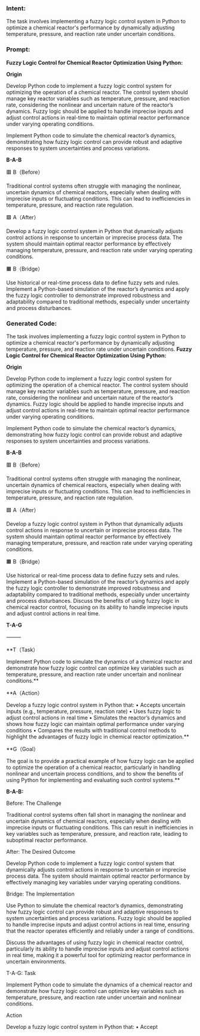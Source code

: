### Intent:
The task involves implementing a fuzzy logic control system in Python to optimize a chemical reactor's performance by dynamically adjusting temperature, pressure, and reaction rate under uncertain conditions.

### Prompt:
**Fuzzy Logic Control for Chemical Reactor Optimization Using Python:**

**Origin**

Develop Python code to implement a fuzzy logic control system for optimizing the operation of a chemical reactor. The control system should manage key reactor variables such as temperature, pressure, and reaction rate, considering the nonlinear and uncertain nature of the reactor’s dynamics. Fuzzy logic should be applied to handle imprecise inputs and adjust control actions in real-time to maintain optimal reactor performance under varying operating conditions.

Implement Python code to simulate the chemical reactor’s dynamics, demonstrating how fuzzy logic control can provide robust and adaptive responses to system uncertainties and process variations.

**B-A-B**

🟥 B（Before）

Traditional control systems often struggle with managing the nonlinear, uncertain dynamics of chemical reactors, especially when dealing with imprecise inputs or fluctuating conditions. This can lead to inefficiencies in temperature, pressure, and reaction rate regulation.

🟩 A（After）

Develop a fuzzy logic control system in Python that dynamically adjusts control actions in response to uncertain or imprecise process data. The system should maintain optimal reactor performance by effectively managing temperature, pressure, and reaction rate under varying operating conditions.

🟧 B（Bridge）

Use historical or real-time process data to define fuzzy sets and rules. Implement a Python-based simulation of the reactor’s dynamics and apply the fuzzy logic controller to demonstrate improved robustness and adaptability compared to traditional methods, especially under uncertainty and process disturbances.

### Generated Code:
The task involves implementing a fuzzy logic control system in Python to optimize a chemical reactor's performance by dynamically adjusting temperature, pressure, and reaction rate under uncertain conditions.
**Fuzzy Logic Control for Chemical Reactor Optimization Using Python:**

**Origin**

Develop Python code to implement a fuzzy logic control system for optimizing the operation of a chemical reactor. The control system should manage key reactor variables such as temperature, pressure, and reaction rate, considering the nonlinear and uncertain nature of the reactor’s dynamics. Fuzzy logic should be applied to handle imprecise inputs and adjust control actions in real-time to maintain optimal reactor performance under varying operating conditions.

Implement Python code to simulate the chemical reactor’s dynamics, demonstrating how fuzzy logic control can provide robust and adaptive responses to system uncertainties and process variations.

**B-A-B**

🟥 B（Before）

Traditional control systems often struggle with managing the nonlinear, uncertain dynamics of chemical reactors, especially when dealing with imprecise inputs or fluctuating conditions. This can lead to inefficiencies in temperature, pressure, and reaction rate regulation.

🟩 A（After）

Develop a fuzzy logic control system in Python that dynamically adjusts control actions in response to uncertain or imprecise process data. The system should maintain optimal reactor performance by effectively managing temperature, pressure, and reaction rate under varying operating conditions.

🟧 B（Bridge）

Use historical or real-time process data to define fuzzy sets and rules. Implement a Python-based simulation of the reactor’s dynamics and apply the fuzzy logic controller to demonstrate improved robustness and adaptability compared to traditional methods, especially under uncertainty and process disturbances. Discuss the benefits of using fuzzy logic in chemical reactor control, focusing on its ability to handle imprecise inputs and adjust control actions in real time.

**T-A-G**

⸻

**T（Task）

Implement Python code to simulate the dynamics of a chemical reactor and demonstrate how fuzzy logic control can optimize key variables such as temperature, pressure, and reaction rate under uncertain and nonlinear conditions.**

**A（Action）

Develop a fuzzy logic control system in Python that:
	•	Accepts uncertain inputs (e.g., temperature, pressure, reaction rate)
	•	Uses fuzzy logic to adjust control actions in real time
	•	Simulates the reactor’s dynamics and shows how fuzzy logic can maintain optimal performance under varying conditions
	•	Compares the results with traditional control methods to highlight the advantages of fuzzy logic in chemical reactor optimization.**

**G（Goal）

The goal is to provide a practical example of how fuzzy logic can be applied to optimize the operation of a chemical reactor, particularly in handling nonlinear and uncertain process conditions, and to show the benefits of using Python for implementing and evaluating such control systems.**

**B-A-B:**

Before: The Challenge

Traditional control systems often fall short in managing the nonlinear and uncertain dynamics of chemical reactors, especially when dealing with imprecise inputs or fluctuating conditions. This can result in inefficiencies in key variables such as temperature, pressure, and reaction rate, leading to suboptimal reactor performance.

After: The Desired Outcome

Develop Python code to implement a fuzzy logic control system that dynamically adjusts control actions in response to uncertain or imprecise process data. The system should maintain optimal reactor performance by effectively managing key variables under varying operating conditions.

Bridge: The Implementation

Use Python to simulate the chemical reactor’s dynamics, demonstrating how fuzzy logic control can provide robust and adaptive responses to system uncertainties and process variations. Fuzzy logic should be applied to handle imprecise inputs and adjust control actions in real time, ensuring that the reactor operates efficiently and reliably under a range of conditions.

Discuss the advantages of using fuzzy logic in chemical reactor control, particularly its ability to handle imprecise inputs and adjust control actions in real time, making it a powerful tool for optimizing reactor performance in uncertain environments.

T-A-G: Task

Implement Python code to simulate the dynamics of a chemical reactor and demonstrate how fuzzy logic control can optimize key variables such as temperature, pressure, and reaction rate under uncertain and nonlinear conditions.

Action

Develop a fuzzy logic control system in Python that:
	•	Accept
